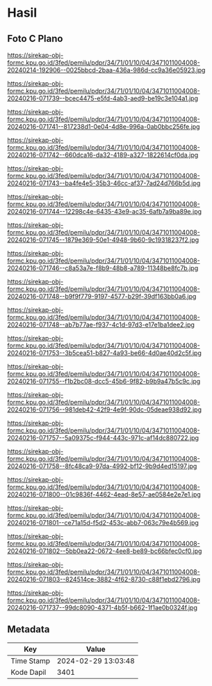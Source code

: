 # Hasil

## Foto C Plano

https://sirekap-obj-formc.kpu.go.id/3fed/pemilu/pdpr/34/71/01/10/04/3471011004008-20240214-192906--0025bbcd-2baa-436a-986d-cc9a36e05923.jpg

https://sirekap-obj-formc.kpu.go.id/3fed/pemilu/pdpr/34/71/01/10/04/3471011004008-20240216-071739--bcec4475-e5fd-4ab3-aed9-be19c3e104a1.jpg

https://sirekap-obj-formc.kpu.go.id/3fed/pemilu/pdpr/34/71/01/10/04/3471011004008-20240216-071741--817238d1-0e04-4d8e-996a-0ab0bbc256fe.jpg

https://sirekap-obj-formc.kpu.go.id/3fed/pemilu/pdpr/34/71/01/10/04/3471011004008-20240216-071742--660dca16-da32-4189-a327-1822614cf0da.jpg

https://sirekap-obj-formc.kpu.go.id/3fed/pemilu/pdpr/34/71/01/10/04/3471011004008-20240216-071743--ba4fe4e5-35b3-46cc-af37-7ad24d766b5d.jpg

https://sirekap-obj-formc.kpu.go.id/3fed/pemilu/pdpr/34/71/01/10/04/3471011004008-20240216-071744--12298c4e-6435-43e9-ac35-6afb7a9ba89e.jpg

https://sirekap-obj-formc.kpu.go.id/3fed/pemilu/pdpr/34/71/01/10/04/3471011004008-20240216-071745--1879e369-50e1-4948-9b60-9c19318237f2.jpg

https://sirekap-obj-formc.kpu.go.id/3fed/pemilu/pdpr/34/71/01/10/04/3471011004008-20240216-071746--c8a53a7e-f8b9-48b8-a789-11348be8fc7b.jpg

https://sirekap-obj-formc.kpu.go.id/3fed/pemilu/pdpr/34/71/01/10/04/3471011004008-20240216-071748--b9f9f779-9197-4577-b29f-39df163bb0a6.jpg

https://sirekap-obj-formc.kpu.go.id/3fed/pemilu/pdpr/34/71/01/10/04/3471011004008-20240216-071748--ab7b77ae-f937-4c1d-97d3-e17e1ba1dee2.jpg

https://sirekap-obj-formc.kpu.go.id/3fed/pemilu/pdpr/34/71/01/10/04/3471011004008-20240216-071753--3b5cea51-b827-4a93-be66-4d0ae40d2c5f.jpg

https://sirekap-obj-formc.kpu.go.id/3fed/pemilu/pdpr/34/71/01/10/04/3471011004008-20240216-071755--f1b2bc08-dcc5-45b6-9f82-b9b9a47b5c9c.jpg

https://sirekap-obj-formc.kpu.go.id/3fed/pemilu/pdpr/34/71/01/10/04/3471011004008-20240216-071756--981deb42-42f9-4e9f-90dc-05deae938d92.jpg

https://sirekap-obj-formc.kpu.go.id/3fed/pemilu/pdpr/34/71/01/10/04/3471011004008-20240216-071757--5a09375c-f944-443c-971c-af14dc880722.jpg

https://sirekap-obj-formc.kpu.go.id/3fed/pemilu/pdpr/34/71/01/10/04/3471011004008-20240216-071758--8fc48ca9-97da-4992-bf12-9b9d4ed15197.jpg

https://sirekap-obj-formc.kpu.go.id/3fed/pemilu/pdpr/34/71/01/10/04/3471011004008-20240216-071800--01c9836f-4462-4ead-8e57-ae0584e2e7e1.jpg

https://sirekap-obj-formc.kpu.go.id/3fed/pemilu/pdpr/34/71/01/10/04/3471011004008-20240216-071801--ce71a15d-f5d2-453c-abb7-063c79e4b569.jpg

https://sirekap-obj-formc.kpu.go.id/3fed/pemilu/pdpr/34/71/01/10/04/3471011004008-20240216-071802--5bb0ea22-0672-4ee8-be89-bc66bfec0cf0.jpg

https://sirekap-obj-formc.kpu.go.id/3fed/pemilu/pdpr/34/71/01/10/04/3471011004008-20240216-071803--824514ce-3882-4f62-8730-c88f1ebd2796.jpg

https://sirekap-obj-formc.kpu.go.id/3fed/pemilu/pdpr/34/71/01/10/04/3471011004008-20240216-071737--99dc8090-4371-4b5f-b662-1f1ae0b0324f.jpg


## Metadata

| Key        | Value               |
| ---------- | ------------------- |
| Time Stamp | 2024-02-29 13:03:48 |
| Kode Dapil | 3401                |



